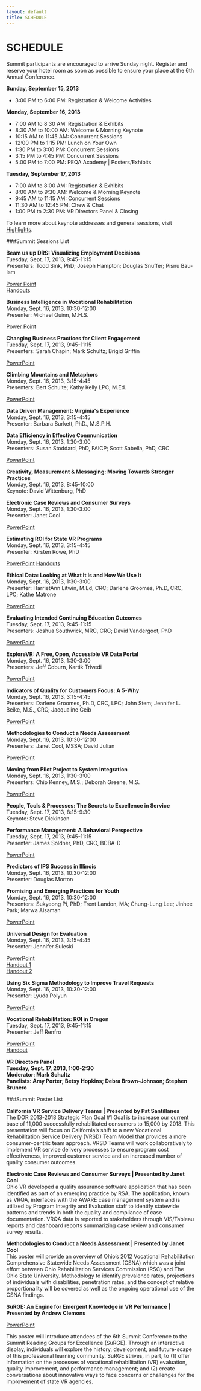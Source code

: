 ```yaml
---
layout: default
title: SCHEDULE
---
```


# SCHEDULE

Summit participants are encouraged to arrive Sunday night.  Register and reserve your hotel room as soon as possible to ensure your place at the 6th Annual Conference. 

**Sunday, September 15, 2013**  

* 3:00 PM to 6:00 PM: Registration & Welcome Activities  

**Monday, September 16, 2013**  

* 7:00 AM to 8:30 AM: Registration & Exhibits  
* 8:30 AM to 10:00 AM: Welcome & Morning Keynote  
* 10:15 AM to 11:45 AM: Concurrent Sessions   
* 12:00 PM to 1:15 PM: Lunch on Your Own   
* 1:30 PM to 3:00 PM: Concurrent Sessions   
* 3:15 PM to 4:45 PM: Concurrent Sessions   
* 5:00 PM to 7:00 PM: PEQA Academy | Posters/Exhibits   

**Tuesday, September 17, 2013**  

* 7:00 AM to 8:00 AM: Registration & Exhibits  
* 8:00 AM to 9:30 AM: Welcome & Morning Keynote  
* 9:45 AM to 11:15 AM: Concurrent Sessions   
* 11:30 AM to 12:45 PM: Chew & Chat  
* 1:00 PM to 2:30 PM: VR Directors Panel & Closing   

To learn more about keynote addresses and general sessions, visit [Highlights](http://vrsummit.org/pages/40_highlights.html). 

###Summit Sessions List

**Beam us up DRS: Visualizing Employment Decisions**  
Tuesday, Sept. 17, 2013, 9:45-11:15  
Presenters: Todd Sink, PhD; Joseph Hampton; Douglas Snuffer; Pisnu Bau-Iam  
<!--Resource Links-->
[Power Point](/assets/PP_Beam_Us_Up_DRS.ppt)  
[Handouts](/assets/HO_Beam_Us_Up_DRS.pdf)
<!--Session Recording-->

**Business Intelligence in Vocational Rehabilitation**  
Monday, Sept. 16, 2013, 10:30-12:00  
Presenter: Michael Quinn, M.H.S.
<!--Resource Links--> 
[Power Point](/assets/pp_business_intell.ppt)
<!--PowerPoint Slides -->
<!--Handouts  -->
<!--Session Recording-->

**Changing Business Practices for Client Engagement**  
Tuesday, Sept. 17, 2013, 9:45-11:15  
Presenters: Sarah Chapin; Mark Schultz; Brigid Griffin  
<!--Resource Links-->
[PowerPoint](/assets/PP_Changing_Business_Practices_Client_Engagement.ppt)
<!--Handouts  -->
<!--Session Recording-->

**Climbing Mountains and Metaphors**  
Monday, Sept. 16, 2013, 3:15-4:45  
Presenters: Bert Schulte; Kathy Kelly LPC, M.Ed.  
<!--Resource Links-->
[PowerPoint](/assets/PP_Climbing_Mountains_and_Metaphors.ppt)
<!--Handouts  -->
<!--Session Recording-->

**Data Driven Management: Virginia's Experience**  
Monday, Sept. 16, 2013, 3:15-4:45  
Presenter: Barbara Burkett, PhD., M.S.P.H.  
<!--Resource Links-->
<!--PowerPoint Slides -->
<!--Handouts  -->
<!--Session Recording-->

**Data Efficiency in Effective Communication**  
Monday, Sept. 16, 2013, 1:30-3:00  
Presenters: Susan Stoddard, PhD, FAICP; Scott Sabella, PhD, CRC  
<!--Resource Links-->
[PowerPoint](/assets/PP_Data_Efficiency_Effective_Communication.ppt)
<!--Handouts  -->
<!--Session Recording-->

**Creativity, Measurement & Messaging: Moving Towards Stronger Practices**   
Monday, Sept. 16, 2013, 8:45-10:00  
Keynote: David Wittenburg, PhD 
<!--Resource Links-->
<!--PowerPoint Slides -->
<!--Handouts  -->
<!--Session Recording-->

**Electronic Case Reviews and Consumer Surveys**  
Monday, Sept. 16, 2013, 1:30-3:00  
Presenter: Janet Cool  
<!--Resource Links-->
[PowerPoint](/assets/PP_Electronic_Case_Reviews_and_Consumer_Surveys.ppt)
<!--Handouts  -->
<!--Session Recording-->

**Estimating ROI for State VR Programs**  
Monday, Sept. 16, 2013, 3:15-4:45  
Presenter: Kirsten Rowe, PhD   
<!--Resource Links-->
[PowerPoint](/assets/PP_Estimating_ROI_State_VR_Programs.ppt)
[Handouts](/assets/HO_Estimating_ROI_State_VR_Programs.rtf)
<!--Session Recording-->

**Ethical Data: Looking at What It Is and How We Use It**  
Monday, Sept. 16, 2013, 1:30-3:00  
Presenter: HarrietAnn Litwin, M.Ed, CRC; Darlene Groomes, Ph.D, CRC, LPC; Kathe Matrone     
<!--Resource Links-->
[PowerPoint](/assets/PP_Ethical_Data.ppt)
<!--Handouts  -->
<!--Session Recording-->

**Evaluating Intended Continuing Education Outcomes**  
Tuesday, Sept. 17, 2013, 9:45-11:15   
Presenters: Joshua Southwick, MRC, CRC; David Vandergoot, PhD  
<!--Resource Links-->
[PowerPoint](/assets/PP_Evaluating_Intended_Continuing_Ed_Outcomes.ppt)
<!--Handouts  -->
<!--Session Recording-->

**ExploreVR: A Free, Open, Accessible VR Data Portal**  
Monday, Sept. 16, 2013, 1:30-3:00  
Presenters: Jeff Coburn, Kartik Trivedi  
<!--Resource Links-->
[PowerPoint](/assets/PP_ExploreVR.ppt)
<!--Handouts  -->
<!--Session Recording-->

**Indicators of Quality for Customers Focus: A 5-Why**  
Monday, Sept. 16, 2013, 3:15-4:45  
Presenters: Darlene Groomes, Ph.D, CRC, LPC; John Stem; Jennifer L. Beike, M.S., CRC; Jacqualine Geib  
<!--Resource Links-->
[PowerPoint](/assets/PP_Indicators_of_Quality_for_Customers_Focus5-Why.ppt)
<!--Handouts  -->
<!--Session Recording-->

**Methodologies to Conduct a Needs Assessment**  
Monday, Sept. 16, 2013, 10:30-12:00  
Presenters: Janet Cool, MSSA; David Julian  
<!--Resource Links-->
[PowerPoint](/assets/PP_Methodologies_to_Conduct_a_Comprehensive_Needs_Assessment.ppt)
<!--Handouts  -->
<!--Session Recording-->

**Moving from Pilot Project to System Integration**  
Monday, Sept. 16, 2013, 1:30-3:00  
Presenters: Chip Kenney, M.S.; Deborah Greene, M.S.  
<!--Resource Links-->
[PowerPoint](/assets/PP_Moving_from_Pilot_Project_to_System_Integration.ppt)<!--Handouts  -->
<!--Session Recording-->

**People, Tools & Processes: The Secrets to Excellence in Service**  
Tuesday, Sept. 17, 2013, 8:15-9:30  
Keynote: Steve Dickinson
<!--Resource Links-->
<!--PowerPoint Slides -->
<!--Handouts  -->
<!--Session Recording-->

**Performance Management: A Behavioral Perspective**  
Tuesday, Sept. 17, 2013, 9:45-11:15  
Presenter: James Soldner, PhD, CRC, BCBA-D  
<!--Resource Links-->
[PowerPoint](/assets/PP_Performance_Management_Behavioral_Perspective.ppt)
<!--Handouts  -->
<!--Session Recording-->

**Predictors of IPS Success in Illinois**  
Monday, Sept. 16, 2013, 10:30-12:00  
Presenter: Douglas Morton  
<!--Resource Links-->
<!--PowerPoint Slides -->
<!--Handouts  -->
<!--Session Recording-->

**Promising and Emerging Practices for Youth**  
Monday, Sept. 16, 2013, 10:30-12:00  
Presenters: Sukyeong Pi, PhD; Trent Landon, MA; Chung-Lung Lee; Jinhee Park; Marwa Alsaman  
<!--Resource Links-->
[PowerPoint](/assets/PP_Promising_Practices_Youth.ppt)
<!--Handouts  -->
<!--Session Recording-->

**Universal Design for Evaluation**  
Monday, Sept. 16, 2013, 3:15-4:45  
Presenter: Jennifer Suleski  
<!--Resource Links-->
[PowerPoint](/assets/PP_Universal_Design_for_Evaluation.ppt)  
[Handout 1](/assets/HO_Universal_Design_for_Evaluation1.pdf)  
[Handout 2](/assets/HO_Universal_Design_for_Evaluation2.pdf)
<!--Session Recording-->

**Using Six Sigma Methodology to Improve Travel Requests**  
Monday, Sept. 16, 2013, 10:30-12:00  
Presenter: Lyuda Polyun  
<!--Resource Links-->
[PowerPoint](/assets/PP_Using_Six_Sigma_Methodology_to_Improve_Travel_Request.ppt)
<!--Handouts  -->
<!--Session Recording-->

**Vocational Rehabilitation: ROI in Oregon**  
Tuesday, Sept. 17, 2013, 9:45-11:15  
Presenter: Jeff Renfro   
<!--Resource Links-->
[PowerPoint](/assets/PP_Vocational_Rehabilitation_ROI_in_Oregon.pdf)    
[Handout](assets/HO_Voc_Rehab_ROI_in_Oregon.pdf)
<!--Session Recording-->

**VR Directors Panel  
Tuesday, Sept. 17, 2013, 1:00-2:30  
Moderator: Mark Schultz  
Panelists: Amy Porter; Betsy Hopkins; Debra Brown-Johnson; Stephen Brunero**

###Summit Poster List

**California VR Service Delivery Teams | Presented by Pat Santillanes**  
The DOR 2013-2018 Strategic Plan Goal #1 Goal is to increase our current base of 11,000 successfully rehabilitated consumers to 15,000 by 2018. This presentation will focus on California’s shift to a new Vocational Rehabilitation Service Delivery (VRSD) Team Model that provides a more consumer-centric team approach. VRSD Teams will work collaboratively to implement VR service delivery processes to ensure program cost effectiveness, improved customer service and an increased number of quality consumer outcomes.  

**Electronic Case Reviews and Consumer Surveys | Presented by Janet Cool**  
Ohio VR developed a quality assurance software application that has been identified as part of an emerging practice by RSA. The application, known as VRQA, interfaces with the AWARE case management system and is utilized by Program Integrity and Evaluation staff to identify statewide patterns and trends in both the quality and compliance of case documentation. VRQA data is reported to stakeholders through VIS/Tableau reports and dashboard reports summarizing case review and consumer survey results.

**Methodologies to Conduct a Needs Assessment | Presented by Janet Cool**  
This poster will provide an overview of Ohio’s 2012 Vocational Rehabilitation Comprehensive Statewide Needs Assessment (CSNA) which was a joint effort between Ohio Rehabilitation Services Commission (RSC) and The Ohio State University. Methodology to identify prevalence rates, projections of individuals with disabilities, penetration rates, and the concept of relative proportionality will be covered as well as the ongoing operational use of the CSNA findings.
 
**SuRGE: An Engine for Emergent Knowledge in VR Performance | Presented by Andrew Clemons** 

[PowerPoint](/assets/POSTER_Surge.ppt)

This poster will introduce attendees of the 6th Summit Conference to the Summit Reading Groups for Excellence (SuRGE). Through an interactive display, individuals will explore the history, development, and future-scape of this professional learning community. SuRGE strives, in part, to (1) offer information on the processes of vocational rehabilitation (VR) evaluation, quality improvement, and performance management; and (2) create conversations about innovative ways to face concerns or challenges for the improvement of state VR agencies.  



